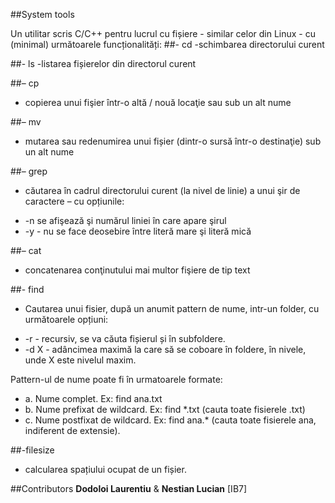 ##System tools

Un utilitar scris C/C++ pentru lucrul cu fișiere - similar celor din Linux - cu (minimal) următoarele
funcționalități:
##- cd
-schimbarea directorului curent

##- ls
-listarea fișierelor din directorul curent

##– cp
- copierea unui fişier într-o altă / nouă locaţie sau sub un alt nume

##– mv
- mutarea sau redenumirea unui fișier (dintr-o sursă într-o destinaţie) sub un alt nume

##– grep
-  căutarea în cadrul directorului curent (la nivel de linie) a unui şir de caractere – cu
opțiunile:
 * -n  se afişează şi numărul liniei în care apare şirul
 * -y - nu se face deosebire între literă mare şi literă mică

##– cat
- concatenarea conţinutului mai multor fişiere de tip text 

##- find

- Cautarea unui fisier, după un anumit pattern de nume, intr-un folder ​, cu
următoarele opțiuni:
 * -r - recursiv, se va căuta fișierul și în subfoldere.
 * -d X - adâncimea maximă la care să se coboare în foldere, în nivele, unde X
este nivelul maxim.

 Pattern-ul de nume poate fi în urmatoarele formate:
 * a. Nume complet. Ex: find ana.txt
 * b. Nume prefixat de wildcard. Ex: find *.txt (cauta toate fisierele .txt)
 * c. Nume postfixat de wildcard. Ex: find ana.* (cauta toate fisierele ana,
    indiferent de extensie).

##-filesize
- calcularea spațiului ocupat de un fișier.

##Contributors
**Dodoloi Laurentiu** & **Nestian Lucian** [IB7]
